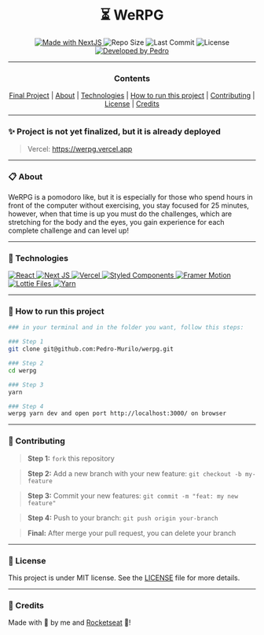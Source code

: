 <h1 align="center"><strong>⏳ WeRPG</strong></h1>


<p align="center" width="300">

<a href="https://nextjs.org">
  <img alt="Made with NextJS" src="https://img.shields.io/badge/Made%20with-next.js-000?style=for-the-badge&logo=Next.js" />
</a>

  <img alt="Repo Size" src="https://img.shields.io/github/repo-size/pedro-murilo/werpg?color=24aff0&style=for-the-badge">
  
  <img alt="Last Commit" src="https://img.shields.io/github/last-commit/pedro-murilo/werpg?color=85e356&style=for-the-badge">
  
  <img alt="License" src="https://img.shields.io/github/license/pedro-murilo/werpg?color=de5649&style=for-the-badge"/>
  
  <a href="https://github.com/Pedro-Murilo/">
    <img alt="Developed by Pedro" src="https://img.shields.io/badge/Dev-Pedro-%3498db?color=e8e81e&style=for-the-badge">
  </a>
</p>

---
<div align="center">
  <h3><strong>Contents</strong></h3> 
  <a href="#-final-project">Final Project</a> |
  <a href="#-about">About</a> |
  <a href="#-technologies">Technologies</a> |
  <a href="#-how-to-run-this-project">How to run this project</a> |
  <a href="#-contributing">Contributing</a> |
  <a href="#-license">License</a> |
  <a href="#-credits">Credits</a>
</div>

---
### ✨ Project is not yet finalized, but it is already deployed
> Vercel: https://werpg.vercel.app


---
### 📋 About
WeRPG is a pomodoro like, but it is especially for those who spend hours in front of the computer without exercising, you stay focused for 25 minutes,
however, when that time is up you must do the challenges, which are stretching for the body and the eyes, you gain experience for each complete challenge and can 
level up!

---
### 🚀 Technologies
> <a href="https://reactjs.org">
  <img alt="React" src="https://img.shields.io/badge/React-20232A?style=for-the-badge&logo=react&logoColor=61DAFB" />
 </a> 
<a href="https://nextjs.org">
 <img alt="Next JS" src="https://img.shields.io/badge/next%20js%20-%23000000.svg?&style=for-the-badge&logo=next.js&logoColor=white"/>
</a>
<a href="https://vercel.com/">
 <img alt="Vercel" src="https://img.shields.io/badge/vercel%20-%23000000.svg?&style=for-the-badge&logo=vercel&logoColor=white"/>
</a>
<a href="https://styled-components.com">
 <img alt="Styled Components" src="https://img.shields.io/badge/-Styled_Components-db7092?style=for-the-badge&logo=styled-components&logoColor=000" />
</a>
<a href="https://www.framer.com/motion/">
 <img alt="Framer Motion" src="https://img.shields.io/badge/Framer_Motion%20-%23000000.svg?&style=for-the-badge&color=c41277"/>
</a>
<a href="https://lottiefiles.com">
 <img alt="Lottie Files" src="https://img.shields.io/badge/React_Lottie%20-%23000000.svg?&style=for-the-badge&color=2cc9b2"/>
</a>
<a href="https://yarnpkg.com">
 <img alt="Yarn" src="https://img.shields.io/badge/yarn-2C8EBB?style=for-the-badge&logo=yarn&logoColor=white"/>
</a>


---
### 📲 How to run this project
```zsh
### in your terminal and in the folder you want, follow this steps:

### Step 1
git clone git@github.com:Pedro-Murilo/werpg.git

### Step 2
cd werpg

### Step 3
yarn

### Step 4
werpg yarn dev and open port http://localhost:3000/ on browser
```

---
### 🌱 Contributing
> <strong>Step 1:</strong> `fork` this repository

> <strong>Step 2:</strong> Add a new branch with your new feature: `git checkout -b my-feature`

> <strong>Step 3:</strong> Commit your new features: `git commit -m "feat: my new feature"`

> <strong>Step 4:</strong> Push to your branch: `git push origin your-branch`

> <strong>Final:</strong> After merge your pull request, you can delete your branch

---
### 📄 License
This project is under MIT license. See the [LICENSE](https://github.com/Pedro-Murilo/werpg/blob/main/LICENSE) file for more details.

---
### 🔵 Credits
Made with 💜 by me and [Rocketseat](https://github.com/rocketseat) 💙!




